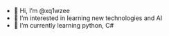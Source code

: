 - 👋 Hi, I’m @xq1wzee
- 👀 I’m interested in learning new technologies and AI
- 🌱 I’m currently learning python, C#
